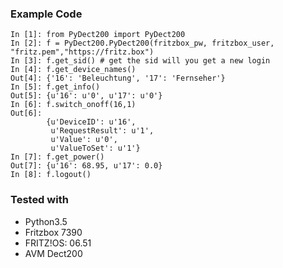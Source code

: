 
### Example Code

```
In [1]: from PyDect200 import PyDect200
In [2]: f = PyDect200.PyDect200(fritzbox_pw, fritzbox_user, "fritz.pem","https://fritz.box")
In [3]: f.get_sid() # get the sid will you get a new login
In [4]: f.get_device_names()
Out[4]: {'16': 'Beleuchtung', '17': 'Fernseher'}
In [5]: f.get_info()
Out[5]: {u'16': u'0', u'17': u'0'}
In [6]: f.switch_onoff(16,1)
Out[6]: 
		{u'DeviceID': u'16',
		 u'RequestResult': u'1',
		 u'Value': u'0',
		 u'ValueToSet': u'1'}
In [7]: f.get_power()
Out[7]: {u'16': 68.95, u'17': 0.0}
In [8]: f.logout()
```

### Tested with

* Python3.5
* Fritzbox 7390
* FRITZ!OS: 06.51
* AVM Dect200
